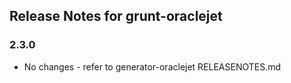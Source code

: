 ## Release Notes for grunt-oraclejet ##

### 2.3.0
* No changes - refer to generator-oraclejet RELEASENOTES.md
